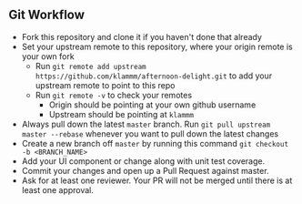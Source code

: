 ## Git Workflow


- Fork this repository and clone it if you haven't done that already
- Set your upstream remote to this repository, where your origin remote is your own fork
  - Run `git remote add upstream https://github.com/klammm/afternoon-delight.git` to add your upstream remote to point to this repo
  - Run `git remote -v` to check your remotes
    - Origin should be pointing at your own github username
    - Upstream should be pointing at `klammm`
- Always pull down the latest `master` branch. Run `git pull upstream master --rebase` whenever you want to pull down the latest changes
- Create a new branch off `master` by running this command `git checkout -b <BRANCH_NAME>`
- Add your UI component or change along with unit test coverage.
- Commit your changes and open up a Pull Request against master.
- Ask for at least one reviewer. Your PR will not be merged until there is at least one approval.
